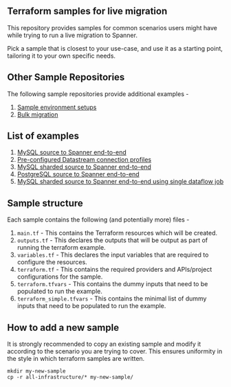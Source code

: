 ## Terraform samples for live migration

This repository provides samples for common scenarios users might have while trying to run a live migration to Spanner.

Pick a sample that is closest to your use-case, and use it as a starting point, tailoring it to your own specific needs.

## Other Sample Repositories

The following sample repositories provide additional examples -

1. [Sample environment setups](https://github.com/GoogleCloudPlatform/DataflowTemplates/blob/main/v2/spanner-common/terraform/samples)
2. [Bulk migration](https://github.com/GoogleCloudPlatform/DataflowTemplates/blob/main/v2/sourcedb-to-spanner/terraform/samples)

## List of examples

1. [MySQL source to Spanner end-to-end](mysql-end-to-end/README.md)
2. [Pre-configured Datastream connection profiles](pre-configured-conn-profiles/README.md)
3. [MySQL sharded source to Spanner end-to-end](mysql-sharded-end-to-end/README.md)
4. [PostgreSQL source to Spanner end-to-end](postgresql-end-to-end/README.md)
5. [MySQL sharded source to Spanner end-to-end using single dataflow job](mysql-sharded-single-df-job/README.md)

## Sample structure

Each sample contains the following (and potentially more) files - 

1. `main.tf` - This contains the Terraform resources which will be created.
2. `outputs.tf` - This declares the outputs that will be output as part of
   running the terraform example.
3. `variables.tf` - This declares the input variables that are required to
   configure the resources.
4. `terraform.tf` - This contains the required providers and APIs/project
   configurations for the sample.
5. `terraform.tfvars` - This contains the dummy inputs that need to be populated
   to run the example.
6. `terraform_simple.tfvars` - This contains the minimal list of dummy inputs
   that need to be populated to run the example.

## How to add a new sample

It is strongly recommended to copy an existing sample and modify it according to the scenario you are trying to cover.
This ensures uniformity in the style in which terraform samples are written.

```shell
mkdir my-new-sample
cp -r all-infrastructure/* my-new-sample/
```